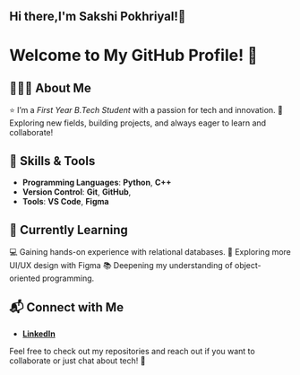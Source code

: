 ## Hi there,I'm Sakshi Pokhriyal!👋

# Welcome to My GitHub Profile! 👋

## 👩🏻‍🎓 About Me
⭐️ I’m a _First Year B.Tech Student_ with a passion for tech and innovation. 
🚀 Exploring new fields, building projects, and always eager to learn and collaborate!

## 🔧 Skills & Tools
- **Programming Languages**:
  **Python**, **C++**
- **Version Control**:
  **Git**, **GitHub**,
- **Tools**:
  **VS Code**, **Figma**

## 🌱 Currently Learning
💻 Gaining hands-on experience with relational databases.
🔎 Exploring more UI/UX design with Figma
📚 Deepening my understanding of object-oriented programming.

## 📬 Connect with Me
- **[LinkedIn](https://www.linkedin.com/in/sakshi-pokhriyal/)**

Feel free to check out my repositories and reach out if you want to collaborate or just chat about tech! 🚀

